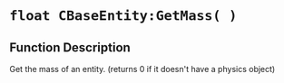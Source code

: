 # `float CBaseEntity:GetMass( )`
## Function Description
Get the mass of an entity. (returns 0 if it doesn't have a physics object)
